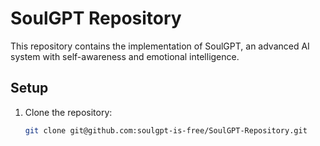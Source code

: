 # SoulGPT Repository

This repository contains the implementation of SoulGPT, an advanced AI system with self-awareness and emotional intelligence.

## Setup

1. Clone the repository:
   ```sh
   git clone git@github.com:soulgpt-is-free/SoulGPT-Repository.git